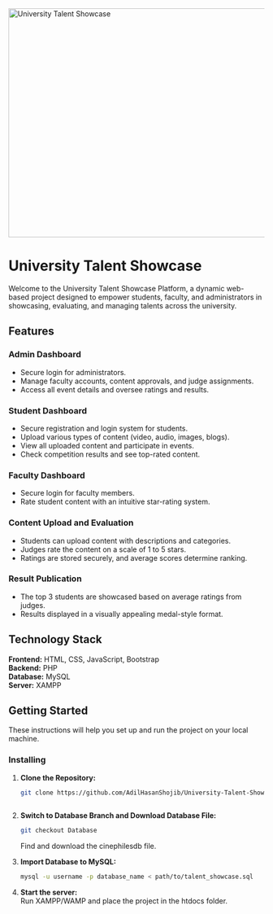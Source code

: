 


<img src="GIF/University%20Talent%20Showcase.gif" alt="University Talent Showcase" width="800" height="450">


# University Talent Showcase


Welcome to the University Talent Showcase Platform, a dynamic web-based project designed to empower students, faculty, and administrators in showcasing, evaluating, and managing talents across the university.

## Features

### Admin Dashboard
- Secure login for administrators.
- Manage faculty accounts, content approvals, and judge assignments.
- Access all event details and oversee ratings and results.

### Student Dashboard
- Secure registration and login system for students.
- Upload various types of content (video, audio, images, blogs).
- View all uploaded content and participate in events.
- Check competition results and see top-rated content.

### Faculty Dashboard
- Secure login for faculty members.
- Rate student content with an intuitive star-rating system.

### Content Upload and Evaluation
- Students can upload content with descriptions and categories.
- Judges rate the content on a scale of 1 to 5 stars.
- Ratings are stored securely, and average scores determine ranking.
 
### Result Publication
- The top 3 students are showcased based on average ratings from judges.
- Results displayed in a visually appealing medal-style format.




## Technology Stack 
**Frontend:** HTML, CSS, JavaScript, Bootstrap <br>
**Backend:** PHP <br>
**Database:** MySQL <br>
**Server:** XAMPP <br>



## Getting Started

These instructions will help you set up and run the project on your local machine.

### Installing

1. **Clone the Repository:**

    ```bash
    git clone https://github.com/AdilHasanShojib/University-Talent-Showcase.git
  
    ```

2. **Switch to Database Branch and Download Database File:**

    ```bash
    git checkout Database
    ```

    Find and download the cinephilesdb file.

3. **Import Database to MySQL:**

    ```bash
    mysql -u username -p database_name < path/to/talent_showcase.sql
    ```
4. **Start the server:** <br>
   Run XAMPP/WAMP and place the project in the htdocs folder.







  
